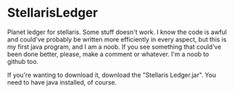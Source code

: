 # StellarisLedger
Planet ledger for stellaris. Some stuff doesn't work.
I know the code is awful and could've probably be written more efficiently in every aspect, but this is my first java program, and I am a noob. 
If you see something that could've been done better, please, make a comment or whatever. I'm a noob to github too.

If you're wanting to download it, download the "Stellaris Ledger.jar". You need to have java installed, of course.
